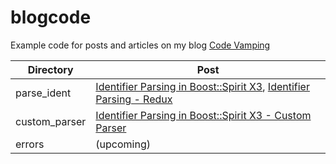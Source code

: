 # blogcode
Example code for posts and articles on my blog [Code Vamping](https://www.codevamping.com)

Directory | Post
----------|----
parse_ident| [Identifier Parsing in Boost::Spirit X3](https://www.codevamping.com/2018/09/identifier-parsing-in-boost-spirit-x3/), [Identifier Parsing - Redux](https://www.codevamping.com/2018/09/identifier-parsing-redux/)
custom_parser | [Identifier Parsing in Boost::Spirit X3 - Custom Parser](https://www.codevamping.com/2018/09/identifier-parsing-in-boost-spirit-x3-custom-parser/)
errors  | (upcoming)

